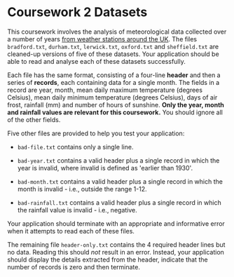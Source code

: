 # Coursework 2 Datasets

This coursework involves the analysis of meteorological data collected
over a number of years [from weather stations around the UK][1].  The files
`bradford.txt`, `durham.txt`, `lerwick.txt`, `oxford.txt` and `sheffield.txt`
are cleaned-up versions of five of these datasets.  Your application should
be able to read and analyse each of these datasets successfully.

Each file has the same format, consisting of a four-line **header** and then
a series of **records**, each containing data for a single month.  The fields
in a record are year, month, mean daily maximum temperature (degrees Celsius),
mean daily minimum temperature (degrees Celsius), days of air frost,
rainfall (mm) and number of hours of sunshine.  **Only the year, month and
rainfall values are relevant for this coursework.**  You should ignore all of
the other fields.

Five other files are provided to help you test your application:

* `bad-file.txt` contains only a single line.

* `bad-year.txt` contains a valid header plus a single record in which
  the year is invalid, where invalid is defined as 'earlier than 1930'.

* `bad-month.txt` contains a valid header plus a single record in
  which the month is invalid - i.e., outside the range 1-12.

* `bad-rainfall.txt` contains a valid header plus a single record in
  which the rainfall value is invalid - i.e., negative.

Your application should terminate with an appropriate and informative error
when it attempts to read each of these files.

The remaining file `header-only.txt` contains the 4 required header lines
but no data.  Reading this should *not* result in an error.  Instead, your
application should display the details extracted from the header, indicate
that the number of records is zero and then terminate.

[1]: http://www.metoffice.gov.uk/public/weather/climate-historic/
